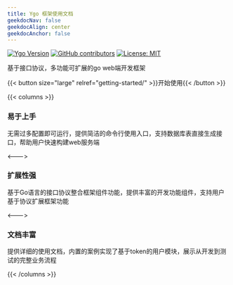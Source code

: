 ```yaml
---
title: Ygo 框架使用文档
geekdocNav: false
geekdocAlign: center
geekdocAnchor: false
---
```




<span class="badge-placeholder">[![Ygo Version](https://img.shields.io/badge/ygo-latest-blue.svg)](https://github.com/y19941115mx/ygo/releases/latest)</span>
<span class="badge-placeholder">[![GitHub contributors](https://img.shields.io/github/contributors/y19941115mx/ygo)](https://github.com/y19941115mx/ygo/graphs/contributors)</span>
<span class="badge-placeholder">[![License: MIT](https://img.shields.io/github/license/thegeeklab/hugo-geekdoc)](https://github.com/y19941115mx/ygo/blob/main/LICENSE)</span>


基于接口协议，多功能可扩展的go web端开发框架

{{< button size="large" relref="getting-started/" >}}开始使用{{< /button >}}


{{< columns >}}

### 易于上手

无需过多配置即可运行，提供简洁的命令行使用入口，支持数据库表直接生成接口，帮助用户快速构建web服务端

<--->

### 扩展性强

基于Go语言的接口协议整合框架组件功能，提供丰富的开发功能组件，支持用户基于协议扩展框架功能

<--->

### 文档丰富

提供详细的使用文档，内置的案例实现了基于token的用户模块，展示从开发到测试的完整业务流程

{{< /columns >}}


